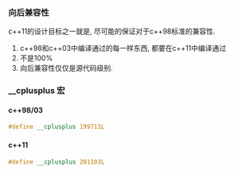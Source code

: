 ### 向后兼容性

c++11的设计目标之一就是, 尽可能的保证对于c++98标准的兼容性.
1. c++98和c++03中编译通过的每一样东西, 都要在c++11中编译通过
2. 不是100%
3. 向后兼容性仅仅是源代码级别.


### __cplusplus 宏

#### c++98/03
```cxx
#define __cplusplus 199711L
```

#### c++11
```cxx
#define __cplusplus 201103L
```
